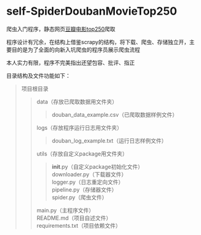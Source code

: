 # self-SpiderDoubanMovieTop250  

爬虫入门程序，静态网页[豆瓣电影top250](https://movie.douban.com/top250)爬取  

程序设计有冗余，在结构上借鉴scrapy的结构，将下载、爬虫、存储独立开，主要目的是为了全面的向新入坑爬虫的程序员展示爬虫流程  

本人实力有限，程序不完美指出还望包容、批评、指正  

目录结构及文件功能如下：
> 项目根目录  
> > data（存放已爬取数据用文件夹）  
> > > douban_data_example.csv（已爬取数据样例文件）  
> >
> > logs（存放程序运行日志用文件夹）  
> > > douban_log_example.txt（运行日志样例文件）  
> >
> > utils（存放自定义package用文件夹）  
> > > __init__.py（自定义package初始化文件）  
> > > downloader.py（下载器文件）  
> > > logger.py（日志重定向文件）  
> > > pipeline.py（存储器文件）  
> > > spider.py（爬虫文件）  
> >
> > main.py（主程序文件）  
> > README.md（项目自述文件）  
> > requirements.txt（项目依赖文件）  
